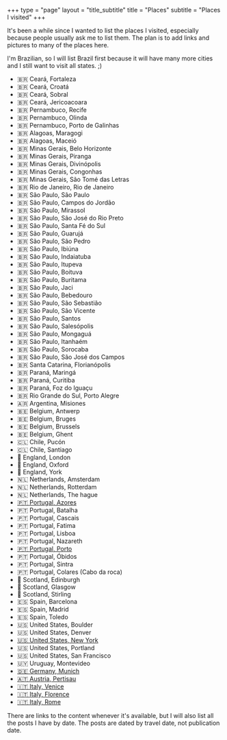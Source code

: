 +++
type = "page"
layout = "title_subtitle"
title = "Places"
subtitle = "Places I visited"
+++


It's been a while since I wanted to list the places I visited, especially
because people usually ask me to list them. The plan is to add links and
pictures to many of the places here.

I'm Brazilian, so I will list Brazil first because it will have many more
cities and I still want to visit all states. ;)

+ 🇧🇷 Ceará, Fortaleza
+ 🇧🇷 Ceará, Croatá
+ 🇧🇷 Ceará, Sobral
+ 🇧🇷 Ceará, Jericoacoara
+ 🇧🇷 Pernambuco, Recife
+ 🇧🇷 Pernambuco, Olinda
+ 🇧🇷 Pernambuco, Porto de Galinhas
+ 🇧🇷 Alagoas, Maragogi
+ 🇧🇷 Alagoas, Maceió
+ 🇧🇷 Minas Gerais, Belo Horizonte
+ 🇧🇷 Minas Gerais, Piranga
+ 🇧🇷 Minas Gerais, Divinópolis
+ 🇧🇷 Minas Gerais, Congonhas
+ 🇧🇷 Minas Gerais, São Tomé das Letras
+ 🇧🇷 Rio de Janeiro, Rio de Janeiro
+ 🇧🇷 São Paulo, São Paulo
+ 🇧🇷 São Paulo, Campos do Jordão
+ 🇧🇷 São Paulo, Mirassol
+ 🇧🇷 São Paulo, São José do Rio Preto
+ 🇧🇷 São Paulo, Santa Fé do Sul
+ 🇧🇷 São Paulo, Guarujá
+ 🇧🇷 São Paulo, São Pedro
+ 🇧🇷 São Paulo, Ibiúna
+ 🇧🇷 São Paulo, Indaiatuba
+ 🇧🇷 São Paulo, Itupeva
+ 🇧🇷 São Paulo, Boituva
+ 🇧🇷 São Paulo, Buritama
+ 🇧🇷 São Paulo, Jaci
+ 🇧🇷 São Paulo, Bebedouro
+ 🇧🇷 São Paulo, São Sebastião
+ 🇧🇷 São Paulo, São Vicente
+ 🇧🇷 São Paulo, Santos
+ 🇧🇷 São Paulo, Salesópolis
+ 🇧🇷 São Paulo, Mongaguá
+ 🇧🇷 São Paulo, Itanhaém
+ 🇧🇷 São Paulo, Sorocaba
+ 🇧🇷 São Paulo, São José dos Campos
+ 🇧🇷 Santa Catarina, Florianópolis
+ 🇧🇷 Paraná, Maringá
+ 🇧🇷 Paraná, Curitiba
+ 🇧🇷 Paraná, Foz do Iguaçu
+ 🇧🇷 Rio Grande do Sul, Porto Alegre
+ 🇦🇷 Argentina, Misiones
+ 🇧🇪 Belgium, Antwerp
+ 🇧🇪 Belgium, Bruges
+ 🇧🇪 Belgium, Brussels
+ 🇧🇪 Belgium, Ghent
+ 🇨🇱 Chile, Pucón
+ 🇨🇱 Chile, Santiago
+ 🏴󠁧󠁢󠁥󠁮󠁧󠁿 England, London
+ 🏴󠁧󠁢󠁥󠁮󠁧󠁿 England, Oxford
+ 🏴󠁧󠁢󠁥󠁮󠁧󠁿 England, York
+ 🇳🇱 Netherlands, Amsterdam
+ 🇳🇱 Netherlands, Rotterdam
+ 🇳🇱 Netherlands, The hague
+ [🇵🇹 Portugal, Azores](azores)
+ 🇵🇹 Portugal, Batalha
+ 🇵🇹 Portugal, Cascais
+ 🇵🇹 Portugal, Fatima
+ 🇵🇹 Portugal, Lisboa
+ 🇵🇹 Portugal, Nazareth
+ [🇵🇹 Portugal, Porto](porto)
+ 🇵🇹 Portugal, Óbidos
+ 🇵🇹 Portugal, Sintra
+ 🇵🇹 Portugal, Colares (Cabo da roca)
+ 🏴󠁧󠁢󠁳󠁣󠁴󠁿 Scotland, Edinburgh
+ 🏴󠁧󠁢󠁳󠁣󠁴󠁿 Scotland, Glasgow
+ 🏴󠁧󠁢󠁳󠁣󠁴󠁿 Scotland, Stirling
+ 🇪🇸 Spain, Barcelona
+ 🇪🇸 Spain, Madrid
+ 🇪🇸 Spain, Toledo
+ 🇺🇸 United States, Boulder
+ 🇺🇸 United States, Denver
+ [🇺🇸 United States, New York](nyc)
+ 🇺🇸 United States, Portland
+ 🇺🇸 United States, San Francisco
+ 🇺🇾 Uruguay, Montevideo
+ [🇩🇪 Germany, Munich](munich)
+ [🇦🇹 Austria, Pertisau](pertisau)
+ [🇮🇹 Italy, Venice](venice)
+ [🇮🇹 Italy, Florence](florence)
+ [🇮🇹 Italy, Rome](rome)

There are links to the content whenever it's available, but I will also list
all the posts I have by date. The posts are dated by travel date, not
publication date.
